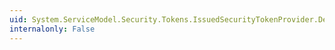 ```yaml
---
uid: System.ServiceModel.Security.Tokens.IssuedSecurityTokenProvider.DefaultOpenTimeout
internalonly: False
---
```

